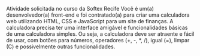 Atividade solicitada no curso da Softex Recife
Você é um(a) desenvolvedor(a) front-end e foi contratado(a) para criar uma calculadora web
utilizando HTML, CSS e JavaScript para um site de finanças. A calculadora precisa ter uma interface
amigável e funcionalidades básicas de uma calculadora simples. Ou seja, a calculadora deve ser
atraente e fácil de usar, com botões para números, operadores (+, -, *, /), igual (=), limpar (C) e
possivelmente outras funcionalidades. 
